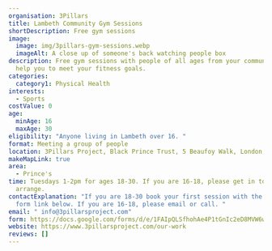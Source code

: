 ```yaml
---
organisation: 3Pillars
title: Lambeth Community Gym Sessions
shortDescription: Free gym sessions
image:
  image: img/3pillars-gym-sessions.webp
  imageAlt: A close up of someone's back watching people box
description: Free gym sessions with people of all ages from your community to
  help you to meet your fitness goals.
categories:
  category1: Physical Health
interests:
  - Sports
costValue: 0
age:
  minAge: 16
  maxAge: 30
eligibility: "Anyone living in Lambeth over 16. "
format: Meeting a group of people
location: 3Pillars Project, Black Prince Trust, 5 Beaufoy Walk, London, SE11 6AA
makeMapLink: true
area:
  - Prince's
time: Tuesdays 1-2pm for ages 18-30. If you are 16-18, please get in touch to
  arrange.
contactExplanation: "If you are 18-30 book your first session with the Google
  form link below. If you are 16-18, please email or call. "
email: " info@3pillarsproject.com"
form: https://docs.google.com/forms/d/e/1FAIpQLSfhohAe4P1tGnIc2eD8MVW6wwCNRAB69uFeNpW1WlyIq3wBuQ/viewform
website: https://www.3pillarsproject.com/our-work
reviews: []
---
```

